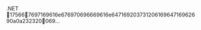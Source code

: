 .NET 1 75 667 69 71 69 61 6e 67 69 70 69 66 69 61 6e 64  71 69 20 37 31 20 61 69 64 71 69 62 69 0a 0a 23 23 200  69 ...